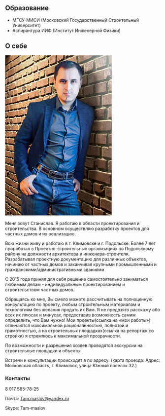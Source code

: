 
## Образование

* МГСУ-МИСИ (Московский Государственный Строительный Университет)
* Аспирантура ИИФ (Институт Инженерной Физики)

## О себе

<img src="../stas.jpg" class="image align-left" alt="Фото Станислава Маслова" title="Станислав Маслов">

Меня зовут Станислав. Я  работаю в области проектирования и строительства. В основном осуществляю разработку проектов для частных домов  и их реализацию.
	
Всю жизни живу и работаю в г. Климовске и г. Подольске.  Более 7 лет проработал в Проектно-строительных организациях по Подольскому району на должности архитектора и инженера-строителя. Разрабатывал проектную документацию для различных объектов, начинаю от частных домов и заканчивая крупными промышленными и гражданскими/административными зданиями

С 2015 года принял для себя решение самостоятельно заниматься любимым делам  - индивидуальным проектированием и строительством частных домов.

Обращаясь ко мне, Вы смело можете рассчитывать на полноценную консультацию по проекту, любым строительным материалам и технологиям без желания продать их Вам. Я не предвзято расскажу обо всех их плюсах и минусах, предоставив возможность самим определить, что Вам нужно! Мои проекты(ссылка на «мои работы») отличаются  максимальной рациональностью, полнотой и грамотностью, а на строительных площадках(ссылка на репортаж со стройки) я стремлюсь к максимальной прозрачности.

По возможности и разрешения хозяев проводятся экскурсии на строительные площадки и объекты.








Встречи и консультации происходят в по адресу: (карта проезда:  Адрес: Московская область,  г. Климовск, улица Южный поселок 32.)


<div class="map map_type_js i-bem" data-bem='{ "map": { "points": [[55.367315, 37.537928]] } }'></div>

### Контакты

<i class="fa fa-mobile"></i> 8 917 585-78-25

Почта: Tam.maslov@yandex.ru

Skype: Tam-maslov


